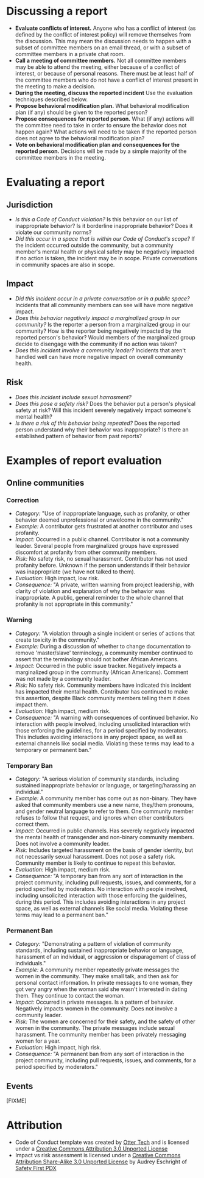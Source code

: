 # Discussing a report

* **Evaluate conflicts of interest.** Anyone who has a conflict of interest (as defined by the conflict of interest policy) will remove themselves from the discussion. This may mean the discussion needs to happen with a subset of committee members on an email thread, or with a subset of committee members in a private chat room.
* **Call a meeting of committee members.** Not all committee members may be able to attend the meeting, either because of a conflict of interest, or because of personal reasons. There must be at least half of the committee members who do not have a conflict of interest present in the meeting to make a decision.
* **During the meeting, discuss the reported incident** Use the evaluation techniques described below.
* **Propose behavioral modification plan.** What behavioral modification plan (if any) should be given to the reported person?
* **Propose consequences for reported person.** What (if any) actions will the committee need to take in order to ensure the behavior does not happen again? What actions will need to be taken if the reported person does not agree to the behavioral modification plan?
* **Vote on behavioral modification plan and consequences for the reported person.** Decisions will be made by a simple majority of the committee members in the meeting.

# Evaluating a report

## Jurisdiction

 * *Is this a Code of Conduct violation?* Is this behavior on our list of inappropriate behavior? Is it borderline inappropriate behavior? Does it violate our community norms?
 * *Did this occur in a space that is within our Code of Conduct's scope?* If the incident occurred outside the community, but a community member's mental health or physical safety may be negatively impacted if no action is taken, the incident may be in scope. Private conversations in community spaces are also in scope.

## Impact

 * *Did this incident occur in a private conversation or in a public space?* Incidents that all community members can see will have more negative impact.
 * *Does this behavior negatively impact a marginalized group in our community?* Is the reporter a person from a marginalized group in our community? How is the reporter being negatively impacted by the reported person's behavior? Would members of the marginalized group decide to disengage with the community if no action was taken?
 * *Does this incident involve a community leader?* Incidents that aren't handled well can have more negative impact on overall community health.

## Risk

 * *Does this incident include sexual harrasment?*
 * *Does this pose a safety risk?* Does the behavior put a person's physical safety at risk? Will this incident severely negatively impact someone's mental health?
 * *Is there a risk of this behavior being repeated?* Does the reported person understand why their behavior was inappropriate? Is there an established pattern of behavior from past reports?

# Examples of report evaluation

## Online communities

### Correction

* *Category:* "Use of inappropriate language, such as profanity, or other behavior deemed unprofessional or unwelcome in the community."
* *Example:* A contributor gets frustrated at another contributor and uses profanity.
* *Impact:* Occurred in a public channel. Contributor is not a community leader. Several people from marginalized groups have expressed discomfort at profanity from other community members.
* *Risk:* No safety risk, no sexual harassment. Contributor has not used profanity before. Unknown if the person understands if their behavior was inappropriate (we have not talked to them).
* *Evaluation:* High impact, low risk.
* *Consequence:* "A private, written warning from project leadership, with clarity of violation and explanation of why the behavior was inappropriate. A public, general reminder to the whole channel that profanity is not appropriate in this community."

### Warning

* *Category:* "A violation through a single incident or series of actions that create toxicity in the community."
* *Example:* During a discussion of whether to change documentation to remove 'master/slave' terminology, a community member continued to assert that the terminology should not bother African Americans.
* *Impact:* Occurred in the public issue tracker. Negatively impacts a marginalized group in the community (African Americans). Comment was not made by a community leader.
* *Risk:* No safety risk. Community members have indicated this incident has impacted their mental health. Contributor has continued to make this assertion, despite Black community members telling them it does impact them.
* *Evaluation:* High impact, medium risk.
* *Consequence:* "A warning with consequences of continued behavior. No interaction with people involved, including unsolicited interaction with those enforcing the guidelines, for a period specified by moderators. This includes avoiding interactions in any project space, as well as external channels like social media. Violating these terms may lead to a temporary or permanent ban."

### Temporary Ban

* *Category:* "A serious violation of community standards, including sustained inappropriate behavior or language, or targeting/harassing an individual."
* *Example:* A community member has come out as non-binary. They have asked that community members use a new name, they/them pronouns, and gender neutral language to refer to them. One community member refuses to follow that request, and ignores when other contributors correct them.
* *Impact:* Occurred in public channels. Has severely negatively impacted the mental health of transgender and non-binary community members. Does not involve a community leader.
* *Risk:* Includes targeted harassment on the basis of gender identity, but not necessarily sexual harassment. Does not pose a safety risk. Community member is likely to continue to repeat this behavior.
* *Evaluation:* High impact, medium risk.
* *Consequence:* "A temporary ban from any sort of interaction in the project community, including pull requests, issues, and comments, for a period specified by moderators. No interaction with people involved, including unsolicited interaction with those enforcing the guidelines, during this period. This includes avoiding interactions in any project space, as well as external channels like social media. Violating these terms may lead to a permanent ban."

### Permanent Ban

* *Category:* "Demonstrating a pattern of violation of community standards, including sustained inappropriate behavior or language, harassment of an individual, or aggression or disparagement of class of individuals."
* *Example:* A community member repeatedly private messages the women in the community. They make small talk, and then ask for personal contact information. In private messages to one woman, they got very angry when the woman said she wasn't interested in dating them. They continue to contact the woman.
* *Impact:* Occurred in private messages. Is a pattern of behavior. Negatively impacts women in the community. Does not involve a community leader.
* *Risk:* The women are concerned for their safety, and the safety of other women in the community. The private messages include sexual harassment. The community member has been privately messaging women for a year.
* *Evaluation:* High impact, high risk.
* *Consequence:* "A permanent ban from any sort of interaction in the project community, including pull requests, issues, and comments, for a period specified by moderators."

## Events

[FIXME]

# Attribution

* Code of Conduct template was created by [Otter Tech](https://otter.technology/code-of-conduct-training) and is licensed under a [Creative Commons Attribution 3.0 Unported License](http://creativecommons.org/licenses/by/3.0/)
* Impact vs risk assessment is licensed under a [Creative Commons Attribution Share-Alike 3.0 Unported License](http://creativecommons.org/licenses/by-sa/3.0/) by Audrey Eschright of [Safety First PDX](http://safetyfirstpdx.org/)
